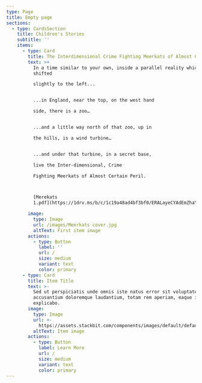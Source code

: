 ```yaml
---
type: Page
title: Empty page
sections:
  - type: CardsSection
    title: Children's Stories
    subtitle: ''
    items:
      - type: Card
        title: The Interdimensional Crime Fighting Meerkats of Almost Certain Peril 1
        text: >+
          In a time similar to your own, inside a parallel reality which is
          shifted

          slightly to the left...


          ...in England, near the top, on the west hand

          side, there is a zoo…


          ...and a little way north of that zoo, up in

          the hills, is a wind turbine…


          ...and under that turbine, in a secret base,

          live the Inter-dimensional, Crime

          Fighting Meerkats of Almost Certain Peril. 



          [Merekats
          1.pdf](https://1drv.ms/b/c/1c19a48ad4bf3bf0/ERALayeCYAdEmZhaYBAZ_x4BDnXdfYA7_JwMDLUlTC9vBQ?e=fDSmsF)

        image:
          type: Image
          url: /images/Meerkats cover.jpg
          altText: First item image
        actions:
          - type: Button
            label: ''
            url: /
            size: medium
            variant: text
            color: primary
      - type: Card
        title: Item Title
        text: >-
          Sed ut perspiciatis unde omnis iste natus error sit voluptatem
          accusantium doloremque laudantium, totam rem aperiam, eaque ipsa quae.
          explicabo.
        image:
          type: Image
          url: >-
            https://assets.stackbit.com/components/images/default/default-image.png
          altText: Item image
        actions:
          - type: Button
            label: Learn More
            url: /
            size: medium
            variant: text
            color: primary
---
```

